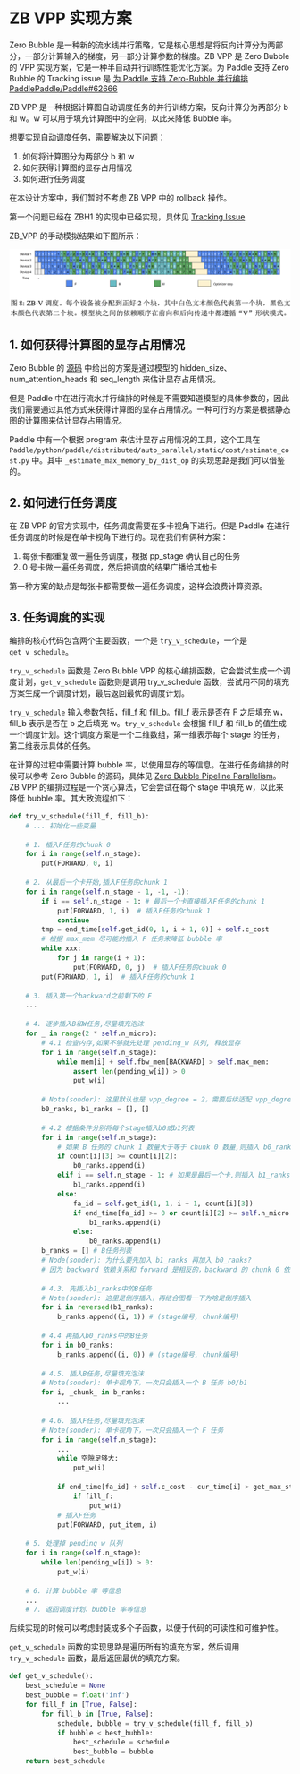# ZB VPP 实现方案


Zero Bubble 是一种新的流水线并行策略，它是核心思想是将反向计算分为两部分，一部分计算输入的梯度，另一部分计算参数的梯度。ZB VPP 是 Zero Bubble 的 VPP 实现方案，它是一种半自动并行训练性能优化方案。为 Paddle 支持 Zero Bubble 的 Tracking issue 是 [为 Paddle 支持 Zero-Bubble 并行编排 PaddlePaddle/Paddle#62666](https://github.com/PaddlePaddle/Paddle/issues/62666)

ZB VPP 是一种根据计算图自动调度任务的并行训练方案，反向计算分为两部分 b 和 w。w 可以用于填充计算图中的空洞，以此来降低 Bubble 率。

想要实现自动调度任务，需要解决以下问题：

1. 如何将计算图分为两部分 b 和 w
2. 如何获得计算图的显存占用情况
3. 如何进行任务调度

在本设计方案中，我们暂时不考虑 ZB VPP 中的 rollback 操作。

第一个问题已经在 ZBH1 的实现中已经实现，具体见 [Tracking Issue](https://github.com/PaddlePaddle/Paddle/issues/62666)

ZB_VPP 的手动模拟结果如下图所示：

![picture 0](images/34d96fabc0a3fe6a8984c1ea771c4c8d2af9d42a516e4bb7e689336415f900d4.png)  


## 1. 如何获得计算图的显存占用情况

Zero Bubble 的 [源码](https://github.com/AndSonder/zero-bubble-pipeline-parallelism/blob/56a5ce6ee794315b851483b2d0112cea1251e0b6/megatron/core/pipeline_parallel/zb_schedules.py#L1248-L1253) 中给出的方案是通过模型的 hidden_size、num_attention_heads 和 seq_length 来估计显存占用情况。

但是 Paddle 中在进行流水并行编排的时候是不需要知道模型的具体参数的，因此我们需要通过其他方式来获得计算图的显存占用情况。一种可行的方案是根据静态图的计算图来估计显存占用情况。

Paddle 中有一个根据 program 来估计显存占用情况的工具，这个工具在 `Paddle/python/paddle/distributed/auto_parallel/static/cost/estimate_cost.py` 中。其中 `_estimate_max_memory_by_dist_op` 的实现思路是我们可以借鉴的。

## 2. 如何进行任务调度

在 ZB VPP 的官方实现中，任务调度需要在多卡视角下进行。但是 Paddle 在进行任务调度的时候是在单卡视角下进行的。现在我们有俩种方案：

1. 每张卡都重复做一遍任务调度，根据 pp_stage 确认自己的任务
2. 0 号卡做一遍任务调度，然后把调度的结果广播给其他卡

第一种方案的缺点是每张卡都需要做一遍任务调度，这样会浪费计算资源。

## 3. 任务调度的实现

编排的核心代码包含两个主要函数，一个是 `try_v_schedule`，一个是 `get_v_schedule`。

`try_v_schedule` 函数是 Zero Bubble VPP 的核心编排函数，它会尝试生成一个调度计划，`get_v_schedule` 函数则是调用 try_v_schedule 函数，尝试用不同的填充方案生成一个调度计划，最后返回最优的调度计划。

`try_v_schedule` 输入参数包括，fill_f 和 fill_b。fill_f 表示是否在 F 之后填充 w，fill_b 表示是否在 b 之后填充 w。`try_v_schedule` 会根据 fill_f 和 fill_b 的值生成一个调度计划。这个调度方案是一个二维数组，第一维表示每个 stage 的任务，第二维表示具体的任务。

在计算的过程中需要计算 bubble 率，以使用显存的等信息。在进行任务编排的时候可以参考 Zero Bubble 的源码，具体见 [Zero Bubble Pipeline Parallelism](https://github.com/AndSonder/zero-bubble-pipeline-parallelism/blob/2efcc0951fb16155cd88d3e7ed69305d1c22962d/megatron/core/pipeline_parallel/v_schedule.py#L46-L516)。ZB VPP 的编排过程是一个贪心算法，它会尝试在每个 stage 中填充 w，以此来降低 bubble 率。其大致流程如下：


```python
def try_v_schedule(fill_f, fill_b):
    # ... 初始化一些变量

    # 1. 插入F任务的chunk 0
    for i in range(self.n_stage):
        put(FORWARD, 0, i)

    # 2. 从最后一个卡开始,插入F任务的chunk 1
    for i in range(self.n_stage - 1, -1, -1):
        if i == self.n_stage - 1: # 最后一个卡直接插入F任务的chunk 1
            put(FORWARD, 1, i)  # 插入F任务的chunk 1
            continue
        tmp = end_time[self.get_id(0, 1, i + 1, 0)] + self.c_cost
        # 根据 max_mem 尽可能的插入 F 任务来降低 bubble 率
        while xxx:
            for j in range(i + 1):
                put(FORWARD, 0, j)  # 插入F任务的chunk 0
        put(FORWARD, 1, i)  # 插入F任务的chunk 1

    # 3. 插入第一个backward之前剩下的 F
    ...

    # 4. 逐步插入B和W任务,尽量填充泡沫
    for _ in range(2 * self.n_micro):
        # 4.1 检查内存,如果不够就先处理 pending_w 队列, 释放显存
        for i in range(self.n_stage):
            while mem[i] + self.fbw_mem[BACKWARD] > self.max_mem:
                assert len(pending_w[i]) > 0
                put_w(i)
        
        # Note(sonder): 这里默认也是 vpp_degree = 2，需要后续适配 vpp_degree > 2 的逻辑
        b0_ranks, b1_ranks = [], []

        # 4.2 根据条件分别将每个stage插入b0或b1列表
        for i in range(self.n_stage):
            # 如果 B 任务的 chunk 1 数量大于等于 chunk 0 数量,则插入 b0_ranks
            if count[i][3] >= count[i][2]:
                b0_ranks.append(i)
            elif i == self.n_stage - 1: # 如果是最后一个卡,则插入 b1_ranks
                b1_ranks.append(i)
            else:
                fa_id = self.get_id(1, 1, i + 1, count[i][3])
                if end_time[fa_id] >= 0 or count[i][2] >= self.n_micro:
                    b1_ranks.append(i)
                else:
                    b0_ranks.append(i)
        b_ranks = [] # B任务列表
        # Node(sonder): 为什么要先加入 b1_ranks 再加入 b0_ranks?
        # 因为 backward 依赖关系和 forward 是相反的，backward 的 chunk 0 依赖 chunk 1

        # 4.3. 先插入b1_ranks中的B任务
        # Note(sonder): 这里是倒序插入，再结合图看一下为啥是倒序插入
        for i in reversed(b1_ranks):
            b_ranks.append((i, 1)) # (stage编号, chunk编号)

        # 4.4 再插入b0_ranks中的B任务
        for i in b0_ranks:
            b_ranks.append((i, 0)) # (stage编号, chunk编号)

        # 4.5. 插入B任务,尽量填充泡沫
        # Note(sonder): 单卡视角下，一次只会插入一个 B 任务 b0/b1
        for i, _chunk_ in b_ranks: 
            ...

        # 4.6. 插入F任务,尽量填充泡沫
        # Note(sonder): 单卡视角下，一次只会插入一个 F 任务
        for i in range(self.n_stage):
            ...
            while 空隙足够大:
                put_w(i)

            if end_time[fa_id] + self.c_cost - cur_time[i] > get_max_stage_bubble(i) - stage_bubble[i] and len(pending_w[i]) > 0:
                if fill_f:
                    put_w(i) 
            # 插入F任务
            put(FORWARD, put_item, i)

    # 5. 处理掉 pending_w 队列
    for i in range(self.n_stage):
        while len(pending_w[i]) > 0:
            put_w(i)

    # 6. 计算 bubble 率 等信息
    ...
    # 7. 返回调度计划、bubble 率等信息
```


后续实现的时候可以考虑封装成多个子函数，以便于代码的可读性和可维护性。

`get_v_schedule` 函数的实现思路是遍历所有的填充方案，然后调用 `try_v_schedule` 函数，最后返回最优的填充方案。

```python
def get_v_schedule():
    best_schedule = None
    best_bubble = float('inf')
    for fill_f in [True, False]:
        for fill_b in [True, False]:
            schedule, bubble = try_v_schedule(fill_f, fill_b)
            if bubble < best_bubble:
                best_schedule = schedule
                best_bubble = bubble
    return best_schedule
```








